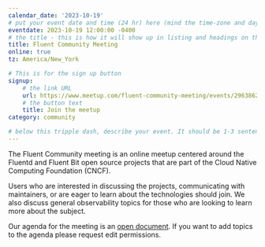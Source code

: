 ```yaml
---
calendar_date: '2023-10-19'
# put your event date and time (24 hr) here (mind the time-zone and daylight saving time!):
eventdate: 2023-10-19 12:00:00 -0400
# the title - this is how it will show up in listing and headings on the site:
title: Fluent Community Meeting
online: true
tz: America/New_York

# This is for the sign up button
signup:
    # the link URL
    url: https://www.meetup.com/fluent-community-meeting/events/296386218/
    # the button text
    title: Join the meetup
category: community

# below this tripple dash, describe your event. It should be 1-3 sentences
---
```


The Fluent Community meeting is an online meetup centered around the Fluentd and Fluent Bit open source projects that are part of the Cloud Native Computing Foundation (CNCF).

Users who are interested in discussing the projects, communicating with maintainers, or are eager to learn about the technologies should join. We also discuss general observability topics for those who are looking to learn more about the subject.

Our agenda for the meeting is an [open document](https://docs.google.com/document/d/1vJvsn8E0SanLO1R0X3RC1qTw0XQK_7q75sZ8IbWAu-g/edit). If you want to add topics to the agenda please request edit permissions.


